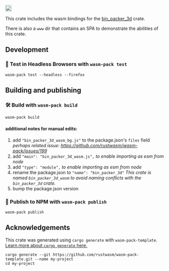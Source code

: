 [<img alt="build status" src="https://img.shields.io/github/workflow/status/modulitos/bin_packer_wasm/CI/master?style=for-the-badge" height="20">](https://github.com/modulitos/bin_packer_3d/actions?query=branch%3Amaster)

This crate includes the wasm bindings for the [bin_packer_3d](https://github.com/modulitos/bin_packing_3d) crate.

There is also a `www` dir that contains an SPA to demonstrate the abilities of this crate.

## Development

### 🔬 Test in Headless Browsers with `wasm-pack test`

```
wasm-pack test --headless --firefox
```


## Building and publishing

### 🛠️ Build with `wasm-pack build`

```
wasm-pack build
```

#### additional notes for manual edits:

1. add `"bin_packer_3d_wasm_bg.js"` to the package.json's `files` field
   *perhaps related issue: https://github.com/rustwasm/wasm-pack/issues/199*
2. add `"main": "bin_packer_3d_wasm.js",`
   *to enable importing as esm from node*
3. add `"type": "module",`
   *to enable importing as esm from node*
4. rename the package.json to `"name": "bin_packer_3d"`
   *This crate is named `bin_packer_3d_wasm` to avoid naming conflicts with the `bin_packer_3d` crate.*
5. bump the package.json version

### 🎁 Publish to NPM with `wasm-pack publish`

```
wasm-pack publish
```

## Acknowledgements

This crate was generated using `cargo generate` with `wasm-pack-template`. [Learn more about `cargo generate` here.](https://github.com/ashleygwilliams/cargo-generate)

```
cargo generate --git https://github.com/rustwasm/wasm-pack-template.git --name my-project
cd my-project
```

